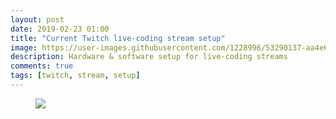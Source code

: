 ```yaml
---
layout: post
date: 2019-02-23 01:00
title: "Current Twitch live-coding stream setup"
image: https://user-images.githubusercontent.com/1228996/53290137-aa4e6600-3765-11e9-8115-961de3633562.png
description: Hardware & software setup for live-coding streams
comments: true
tags: [twitch, stream, setup]
---
```


<figure>
  <img src="https://user-images.githubusercontent.com/1228996/53290137-aa4e6600-3765-11e9-8115-961de3633562.png">
</figure>

